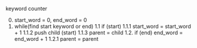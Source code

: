 

keyword counter


0. start_word = 0, end_word = 0
1. while(find start keyword or end)
1.1 if (start) 
1.1.1 start_word = start_word + 1
1.1.2 push child (start)
1.1.3 parent = child 
1.2. if (end) end_word = end_word + 1
1.2.1 parent = parent


